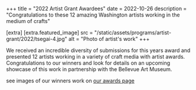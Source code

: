 +++
title = "2022 Artist Grant Awardees"
date = 2022-10-26
description = "Congratulations to these 12 amazing Washington artists working in the medium of crafts"

[extra]
[extra.featured_image]
src = "/static/assets/programs/artist-grant/2022/tsegai-4.jpg"
alt = "Photo of artist's work"
+++

We received an incredible diversity of submissions for this years award and presented 12 artists working in a variety of craft media with artist awards. Congratulations to our winners and look for details on an upcoming showcase of this work in partnership with the Bellevue Art Museum.

see images of our winners work on [our awards page](/programs/artist-grant/2022/)